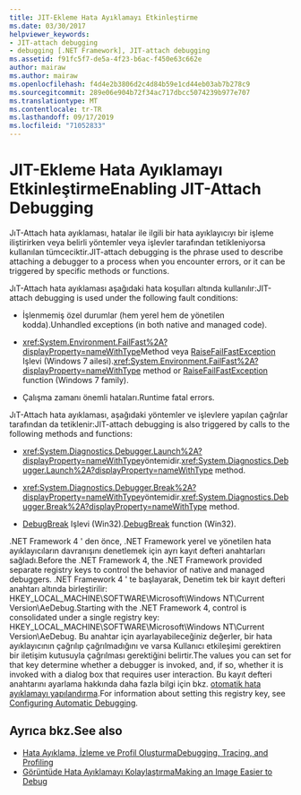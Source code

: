 ```yaml
---
title: JIT-Ekleme Hata Ayıklamayı Etkinleştirme
ms.date: 03/30/2017
helpviewer_keywords:
- JIT-attach debugging
- debugging [.NET Framework], JIT-attach debugging
ms.assetid: f91fc5f7-de5a-4f23-b6ac-f450e63c662e
author: mairaw
ms.author: mairaw
ms.openlocfilehash: f4d4e2b3806d2c4d84b59e1cd44eb03ab7b278c9
ms.sourcegitcommit: 289e06e904b72f34ac717dbcc5074239b977e707
ms.translationtype: MT
ms.contentlocale: tr-TR
ms.lasthandoff: 09/17/2019
ms.locfileid: "71052833"
---
```

# <a name="enabling-jit-attach-debugging"></a><span data-ttu-id="1bacd-102">JIT-Ekleme Hata Ayıklamayı Etkinleştirme</span><span class="sxs-lookup"><span data-stu-id="1bacd-102">Enabling JIT-Attach Debugging</span></span>
<span data-ttu-id="1bacd-103">JıT-Attach hata ayıklaması, hatalar ile ilgili bir hata ayıklayıcıyı bir işleme iliştirirken veya belirli yöntemler veya işlevler tarafından tetikleniyorsa kullanılan tümceciktir.</span><span class="sxs-lookup"><span data-stu-id="1bacd-103">JIT-attach debugging is the phrase used to describe attaching a debugger to a process when you encounter errors, or it can be triggered by specific methods or functions.</span></span>  
  
 <span data-ttu-id="1bacd-104">JıT-Attach hata ayıklaması aşağıdaki hata koşulları altında kullanılır:</span><span class="sxs-lookup"><span data-stu-id="1bacd-104">JIT-attach debugging is used under the following fault conditions:</span></span>  
  
- <span data-ttu-id="1bacd-105">İşlenmemiş özel durumlar (hem yerel hem de yönetilen kodda).</span><span class="sxs-lookup"><span data-stu-id="1bacd-105">Unhandled exceptions (in both native and managed code).</span></span>  
  
- <span data-ttu-id="1bacd-106"><xref:System.Environment.FailFast%2A?displayProperty=nameWithType>Method veya [RaiseFailFastException](https://go.microsoft.com/fwlink/?LinkId=182107) Işlevi (Windows 7 ailesi).</span><span class="sxs-lookup"><span data-stu-id="1bacd-106"><xref:System.Environment.FailFast%2A?displayProperty=nameWithType> method or [RaiseFailFastException](https://go.microsoft.com/fwlink/?LinkId=182107) function (Windows 7 family).</span></span>  
  
- <span data-ttu-id="1bacd-107">Çalışma zamanı önemli hataları.</span><span class="sxs-lookup"><span data-stu-id="1bacd-107">Runtime fatal errors.</span></span>  
  
 <span data-ttu-id="1bacd-108">JıT-Attach hata ayıklaması, aşağıdaki yöntemler ve işlevlere yapılan çağrılar tarafından da tetiklenir:</span><span class="sxs-lookup"><span data-stu-id="1bacd-108">JIT-attach debugging is also triggered by calls to the following methods and functions:</span></span>  
  
- <span data-ttu-id="1bacd-109"><xref:System.Diagnostics.Debugger.Launch%2A?displayProperty=nameWithType>yöntemidir.</span><span class="sxs-lookup"><span data-stu-id="1bacd-109"><xref:System.Diagnostics.Debugger.Launch%2A?displayProperty=nameWithType> method.</span></span>  
  
- <span data-ttu-id="1bacd-110"><xref:System.Diagnostics.Debugger.Break%2A?displayProperty=nameWithType>yöntemidir.</span><span class="sxs-lookup"><span data-stu-id="1bacd-110"><xref:System.Diagnostics.Debugger.Break%2A?displayProperty=nameWithType> method.</span></span>  
  
- <span data-ttu-id="1bacd-111">[DebugBreak](https://go.microsoft.com/fwlink/?LinkId=182106) Işlevi (Win32).</span><span class="sxs-lookup"><span data-stu-id="1bacd-111">[DebugBreak](https://go.microsoft.com/fwlink/?LinkId=182106) function (Win32).</span></span>  
  
 <span data-ttu-id="1bacd-112">.NET Framework 4 ' den önce, .NET Framework yerel ve yönetilen hata ayıklayıcıların davranışını denetlemek için ayrı kayıt defteri anahtarları sağladı.</span><span class="sxs-lookup"><span data-stu-id="1bacd-112">Before the .NET Framework 4, the .NET Framework provided separate registry keys to control the behavior of native and managed debuggers.</span></span> <span data-ttu-id="1bacd-113">.NET Framework 4 ' te başlayarak, Denetim tek bir kayıt defteri anahtarı altında birleştirilir: HKEY_LOCAL_MACHINE\SOFTWARE\Microsoft\Windows NT\Current Version\AeDebug.</span><span class="sxs-lookup"><span data-stu-id="1bacd-113">Starting with the .NET Framework 4, control is consolidated under a single registry key: HKEY_LOCAL_MACHINE\SOFTWARE\Microsoft\Windows NT\Current Version\AeDebug.</span></span> <span data-ttu-id="1bacd-114">Bu anahtar için ayarlayabileceğiniz değerler, bir hata ayıklayıcının çağrılıp çağrılmadığını ve varsa Kullanıcı etkileşimi gerektiren bir iletişim kutusuyla çağrılması gerektiğini belirtir.</span><span class="sxs-lookup"><span data-stu-id="1bacd-114">The values you can set for that key determine whether a debugger is invoked, and, if so, whether it is invoked with a dialog box that requires user interaction.</span></span> <span data-ttu-id="1bacd-115">Bu kayıt defteri anahtarını ayarlama hakkında daha fazla bilgi için bkz. [otomatik hata ayıklamayı yapılandırma](https://go.microsoft.com/fwlink/?LinkId=181767).</span><span class="sxs-lookup"><span data-stu-id="1bacd-115">For information about setting this registry key, see [Configuring Automatic Debugging](https://go.microsoft.com/fwlink/?LinkId=181767).</span></span>  
  
## <a name="see-also"></a><span data-ttu-id="1bacd-116">Ayrıca bkz.</span><span class="sxs-lookup"><span data-stu-id="1bacd-116">See also</span></span>

- [<span data-ttu-id="1bacd-117">Hata Ayıklama, İzleme ve Profil Oluşturma</span><span class="sxs-lookup"><span data-stu-id="1bacd-117">Debugging, Tracing, and Profiling</span></span>](index.md)
- [<span data-ttu-id="1bacd-118">Görüntüde Hata Ayıklamayı Kolaylaştırma</span><span class="sxs-lookup"><span data-stu-id="1bacd-118">Making an Image Easier to Debug</span></span>](making-an-image-easier-to-debug.md)
